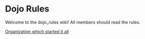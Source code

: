 Dojo Rules
==========

Welcome to the dojo_rules wiki!
All members should read the rules.

[Organization which started it all](https://github.com/deadlyvipers)
